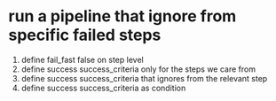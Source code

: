 # run a pipeline that ignore from specific failed steps 

1. define fail_fast false on step level
2. define success success_criteria only for the steps we care from
3. define success success_criteria that ignores from the relevant step
3. define success success_criteria as condition
